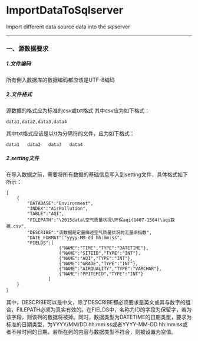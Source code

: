 # ImportDataToSqlserver
Import different data source data into the sqlserver
***
### 一、源数据要求

##### 1.文件编码
所有倒入数据库的数据编码都应该是UTF-8编码
##### 2.文件格式
源数据的格式应为标准的csv或txt格式
其中csv应为如下格式：

```
data1,data2,data3,data4
```
其中txt格式应该是以\t为分隔符的文件，应为如下格式：
 
```
data1	data2	data3	data4
```
##### 2.setting文件
在导入数据之前，需要将所有数据的基础信息写入到setting文件，具体格式如下所示：

```
[
	{
		"DATABASE":"Environment",
		"INDEX":"AirPollution",
		"TABLE":"AQI",
		"FILEPATH":"\2015data\空气质量状况\环保aqi(1407-1504)\aqi数据.csv",
		"DESCRIBE":"该数据是定量描述空气质量状况的无量纲指数",
		"DATE_FORMAT":"yyyy-MM-dd hh:mm:ss",
		"FIELDS":[
					{"NAME":"TIME","TYPE":"DATETIME"},
					{"NAME":"SITEID","TYPE":"INT"},
					{"NAME":"AQI","TYPE":"INT"},
					{"NAME":"GRADE","TYPE":"INT"},
					{"NAME":"AIRQUALITY","TYPE":"VARCHAR"},
					{"NAME":"PPITEMID","TYPE":"INT"}
				]
	}
］
```
其中，DESCRIBE可以是中文，除了DESCRIBE都必须要求是英文或其与数字的组合，FILEPATH必须为真实有效的。在FIELDS中，名称为ID的字段为保留字，若为该字段，则该列的数据将被掉。同时，数据类型为DATETIME的日期类型，要求为标准的日期类型，为YYYY/MM/DD hh:mm:ss或者YYYY-MM-DD hh:mm:ss或者不带时间的日期。若所在列的内容与数据类型不符合，则被设置为空值。
